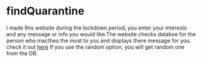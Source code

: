 # findQuarantine

I made this website during the lockdown period, you enter your interests and any message or info you would like.The website checks databse for the person who macthes the most to you and displays there message for you.
check it out [here](https://findmyq.me/)
If you  use the random option, you will get random one from the DB.
